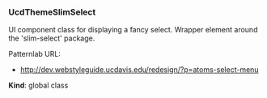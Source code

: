<a name="UcdThemeSlimSelect"></a>

### UcdThemeSlimSelect
UI component class for displaying a fancy select. Wrapper element around the 'slim-select' package.

Patternlab URL:
 - http://dev.webstyleguide.ucdavis.edu/redesign/?p=atoms-select-menu

**Kind**: global class  
